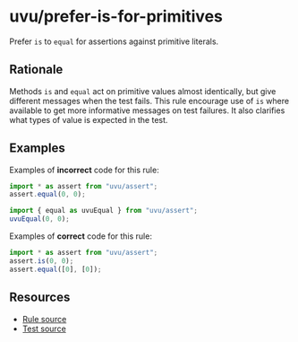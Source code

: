 # uvu/prefer-is-for-primitives

Prefer `is` to `equal` for assertions against primitive literals.

## Rationale

Methods `is` and `equal` act on primitive values almost identically, but give different messages when the test fails.
This rule encourage use of `is` where available to get more informative messages on test failures.
It also clarifies what types of value is expected in the test.

## Examples

Examples of **incorrect** code for this rule:

```javascript
import * as assert from "uvu/assert";
assert.equal(0, 0);
```

```javascript
import { equal as uvuEqual } from "uvu/assert";
uvuEqual(0, 0);
```

Examples of **correct** code for this rule:

```javascript
import * as assert from "uvu/assert";
assert.is(0, 0);
assert.equal([0], [0]);
```

## Resources

- [Rule source](../../src/rules/prefer-is-for-primitives.ts)
- [Test source](../../src/__tests__/rules/prefer-is-for-primitives.test.ts)
